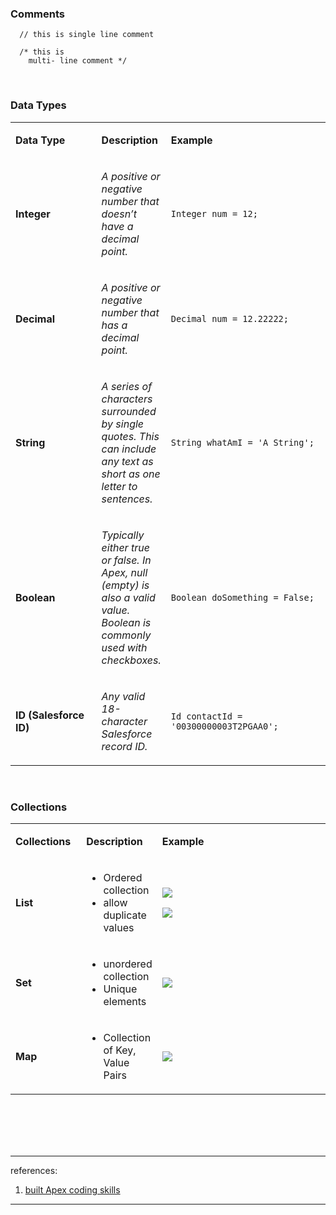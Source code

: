 ### Comments
```apex
  // this is single line comment
```

```apex
  /* this is 
    multi- line comment */
```

<br/>

### Data Types
<table>
 <tr>
<td width="155px">

<b>Data Type</b>
</td>
<td>

<b>Description</b>
</td>
<td width="310px">

<b>Example</b>
</td>
</tr>
 <tr>
<td>

**Integer**
</td>
<td>

_A positive or negative number that doesn’t have a decimal point._
</td>
<td>

``Integer num = 12;``
</td>
    </tr>
    <tr>
<td>
  
**Decimal**
</td>
<td>
  
_A positive or negative number that has a decimal point._
</td>
<td>
  
``Decimal num = 12.22222;``
</td>
    </tr>
    <tr>
<td>
  
**String**
</td>
<td>
  
_A series of characters surrounded by single quotes. This can include any text as short as one letter to sentences._
</td>
<td>
  
``String whatAmI = 'A String';``
</td>
    </tr>
    <tr>
<td>
  
**Boolean**
</td>
<td>
  
_Typically either true or false. In Apex, null (empty) is also a valid value. Boolean is commonly used with checkboxes._
</td>
<td>
  
``Boolean doSomething = False;``
</td>
    </tr>
    <tr>
<td>
  
**ID (Salesforce ID)**
</td>
<td>
  
_Any valid 18-character Salesforce record ID._
</td>
<td>
  
``Id contactId = '00300000003T2PGAA0';``
</td>
    </tr>
</table>


<br/>


### Collections
<table>
 <tr>
<td width="100px">

<b>Collections</b>
</td>
<td>

<b>Description</b>
</td>
<td width="310px">

<b>Example</b>
</td>
</tr>
<tr>
<td>

<b> List </b>
</td>
<td>

- Ordered collection
- allow duplicate values
</td>
<td>

<a href="#"><img src="images/List.png"></a>
  
<a href="#"><img src="images/List2.png"></a>
</td>
</tr>
</tr>
<tr>
<td>

<b> Set </b>
</td>
<td>

- unordered collection
- Unique elements
</td>
<td>

<a href="#"><img src="images/set.png"></a>
</td>
</tr>
</tr>
<tr>
<td>

<b> Map </b>
</td>
<td>

- Collection of Key, Value Pairs
</td>
<td>

<a href="#"><img src="images/map.png"></a>
</td>
</tr>
</table>


















<br/>

<br/>

<br/>

<br/>

---

references: 
1. [built Apex coding skills](https://trailhead.salesforce.com/en/content/learn/trails/build-apex-coding-skills)


---
